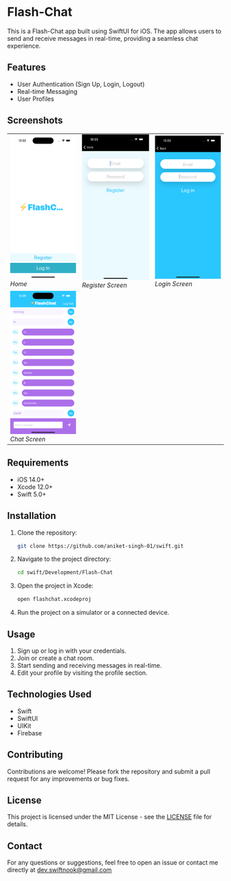 # Flash-Chat

This is a Flash-Chat app built using SwiftUI for iOS. The app allows users to send and receive messages in real-time, providing a seamless chat experience.

## Features

- User Authentication (Sign Up, Login, Logout)
- Real-time Messaging
- User Profiles

## Screenshots

<table>
  <tr>
    <td>
      <img src="./Flash Chat iOS13/ScreenShots/home.png" alt="Home" width="200"/>
      <br>
      <em>Home</em>
    </td>
    <td>
      <img src="./Flash Chat iOS13/ScreenShots/register.png" alt="Register" width="200"/>
      <br>
      <em>Register Screen</em>
    </td>
    <td>
      <img src="./Flash Chat iOS13/ScreenShots/login.png" alt="Login Screen" width="200"/>
      <br>
      <em>Login Screen</em>
    </td>
  </tr>
  <tr>
    <td>
      <img src="./Flash Chat iOS13/ScreenShots/chat.png" alt="Chat Screen" width="200"/>
      <br>
      <em>Chat Screen</em>
    </td>
  </tr>
</table>

## Requirements

- iOS 14.0+
- Xcode 12.0+
- Swift 5.0+

## Installation

1. Clone the repository:
    ```bash
    git clone https://github.com/aniket-singh-01/swift.git
    ```
2. Navigate to the project directory:
    ```bash
    cd swift/Development/Flash-Chat
    ```
3. Open the project in Xcode:
    ```bash
    open flashchat.xcodeproj
    ```
4. Run the project on a simulator or a connected device.

## Usage

1. Sign up or log in with your credentials.
2. Join or create a chat room.
3. Start sending and receiving messages in real-time.
4. Edit your profile by visiting the profile section.

## Technologies Used

- Swift
- SwiftUI
- UIKit
- Firebase

## Contributing

Contributions are welcome! Please fork the repository and submit a pull request for any improvements or bug fixes.

## License

This project is licensed under the MIT License - see the [LICENSE](LICENSE) file for details.

## Contact

For any questions or suggestions, feel free to open an issue or contact me directly at dev.swiftnook@gmail.com
